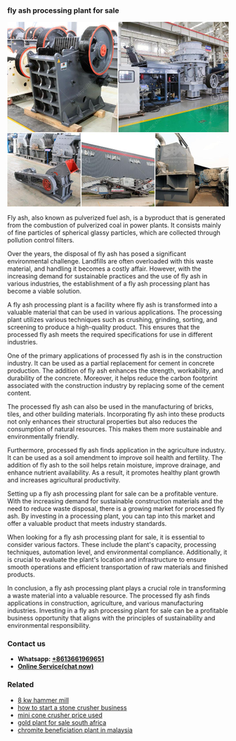 <h3>fly ash processing plant for sale</h3><img src='1706768158.jpg' alt=''><p>Fly ash, also known as pulverized fuel ash, is a byproduct that is generated from the combustion of pulverized coal in power plants. It consists mainly of fine particles of spherical glassy particles, which are collected through pollution control filters.</p><p>Over the years, the disposal of fly ash has posed a significant environmental challenge. Landfills are often overloaded with this waste material, and handling it becomes a costly affair. However, with the increasing demand for sustainable practices and the use of fly ash in various industries, the establishment of a fly ash processing plant has become a viable solution.</p><p>A fly ash processing plant is a facility where fly ash is transformed into a valuable material that can be used in various applications. The processing plant utilizes various techniques such as crushing, grinding, sorting, and screening to produce a high-quality product. This ensures that the processed fly ash meets the required specifications for use in different industries.</p><p>One of the primary applications of processed fly ash is in the construction industry. It can be used as a partial replacement for cement in concrete production. The addition of fly ash enhances the strength, workability, and durability of the concrete. Moreover, it helps reduce the carbon footprint associated with the construction industry by replacing some of the cement content.</p><p>The processed fly ash can also be used in the manufacturing of bricks, tiles, and other building materials. Incorporating fly ash into these products not only enhances their structural properties but also reduces the consumption of natural resources. This makes them more sustainable and environmentally friendly.</p><p>Furthermore, processed fly ash finds application in the agriculture industry. It can be used as a soil amendment to improve soil health and fertility. The addition of fly ash to the soil helps retain moisture, improve drainage, and enhance nutrient availability. As a result, it promotes healthy plant growth and increases agricultural productivity.</p><p>Setting up a fly ash processing plant for sale can be a profitable venture. With the increasing demand for sustainable construction materials and the need to reduce waste disposal, there is a growing market for processed fly ash. By investing in a processing plant, you can tap into this market and offer a valuable product that meets industry standards.</p><p>When looking for a fly ash processing plant for sale, it is essential to consider various factors. These include the plant's capacity, processing techniques, automation level, and environmental compliance. Additionally, it is crucial to evaluate the plant's location and infrastructure to ensure smooth operations and efficient transportation of raw materials and finished products.</p><p>In conclusion, a fly ash processing plant plays a crucial role in transforming a waste material into a valuable resource. The processed fly ash finds applications in construction, agriculture, and various manufacturing industries. Investing in a fly ash processing plant for sale can be a profitable business opportunity that aligns with the principles of sustainability and environmental responsibility.</p><h3>Contact us</h3><ul><li><strong>Whatsapp:&nbsp;<a href="https://wa.me/8613661969651">+8613661969651</a></strong></li><li><a href="https://swt.shibang-china.com/?git&amp;zhl&amp;fly ash processing plant for sale"><strong>Online Service(chat now)</strong></a></li></ul><h3>Related</h3><ul><li><a href='8 kw hammer mill.md'>8 kw hammer mill</a></li><li><a href='how to start a stone crusher business.md'>how to start a stone crusher business</a></li><li><a href='mini cone crusher price used.md'>mini cone crusher price used</a></li><li><a href='gold plant for sale south africa.md'>gold plant for sale south africa</a></li><li><a href='chromite beneficiation plant in malaysia.md'>chromite beneficiation plant in malaysia</a></li></ul>